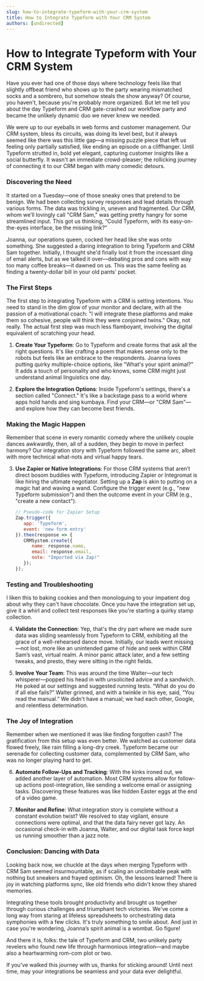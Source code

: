 ```yaml
---
slug: how-to-integrate-typeform-with-your-crm-system
title: How to Integrate Typeform with Your CRM System
authors: [undirected]
---
```



# How to Integrate Typeform with Your CRM System

Have you ever had one of those days where technology feels like that slightly offbeat friend who shows up to the party wearing mismatched socks and a sombrero, but somehow steals the show anyway? Of course, you haven't, because you're probably more organized. But let me tell you about the day Typeform and CRM gate-crashed our workflow party and became the unlikely dynamic duo we never knew we needed.

We were up to our eyeballs in web forms and customer management. Our CRM system, bless its circuits, was doing its level best, but it always seemed like there was this little gap—a missing puzzle piece that left us feeling only partially satisfied, like ending an episode on a cliffhanger. Until Typeform strutted in, bold yet elegant, capturing customer insights like a social butterfly. It wasn't an immediate crowd-pleaser; the rollicking journey of connecting it to our CRM began with many comedic detours.

### Discovering the Need

It started on a Tuesday—one of those sneaky ones that pretend to be benign. We had been collecting survey responses and lead details through various forms. The data was trickling in, uneven and fragmented. Our CRM, whom we’ll lovingly call "CRM Sam," was getting pretty hangry for some streamlined input. This got us thinking, “Could Typeform, with its easy-on-the-eyes interface, be the missing link?”

Joanna, our operations queen, cocked her head like she was onto something. She suggested a daring integration to bring Typeform and CRM Sam together. Initially, I thought she'd finally lost it from the incessant ding of email alerts, but as we talked it over—debating pros and cons with way too many coffee breaks—it dawned on us. This was the same feeling as finding a twenty-dollar bill in your old pants' pocket.

### The First Steps

The first step to integrating Typeform with a CRM is setting intentions. You need to stand in the dim glow of your monitor and declare, with all the passion of a motivational coach: "I will integrate these platforms and make them so cohesive, people will think they were conjoined twins." Okay, not really. The actual first step was much less flamboyant, involving the digital equivalent of scratching your head.

1. **Create Your Typeform**: Go to Typeform and create forms that ask all the right questions. It's like crafting a poem that makes sense only to the robots but feels like an embrace to the respondents. Joanna loves putting quirky multiple-choice options, like "What's your spirit animal?" It adds a touch of personality and who knows, some CRM might just understand animal linguistics one day.
   
2. **Explore the Integration Options**: Inside Typeform's settings, there's a section called "Connect." It's like a backstage pass to a world where apps hold hands and sing kumbaya. Find your CRM—or "CRM Sam"—and explore how they can become best friends.

### Making the Magic Happen

Remember that scene in every romantic comedy where the unlikely couple dances awkwardly, then, all of a sudden, they begin to move in perfect harmony? Our integration story with Typeform followed the same arc, albeit with more technical what-nots and virtual happy tears.

3. **Use Zapier or Native Integrations**: For those CRM systems that aren’t direct bosom buddies with Typeform, introducing Zapier or Integromat is like hiring the ultimate negotiator. Setting up a **Zap** is akin to putting on a magic hat and waving a wand. Configure the trigger event (e.g., "new Typeform submission") and then the outcome event in your CRM (e.g., "create a new contact").

   ```javascript
   // Pseudo-code for Zapier Setup
   Zap.trigger({
      app: 'Typeform',
      event: 'new form entry'
   }).then(response => {
      CRMSystem.create({
         name: response.name,
         email: response.email,
         note: "Imported via Zap!"
      });
   });
   ```

### Testing and Troubleshooting

I liken this to baking cookies and then monologuing to your impatient dog about why they can't have chocolate. Once you have the integration set up, give it a whirl and collect test responses like you're starting a quirky stamp collection.

4. **Validate the Connection**: Yep, that's the dry part where we made sure data was sliding seamlessly from Typeform to CRM, exhibiting all the grace of a well-rehearsed dance move. Initially, our leads went missing—not lost, more like an unintended game of hide and seek within CRM Sam’s vast, virtual realm. A minor panic attack later, and a few setting tweaks, and presto, they were sitting in the right fields.

5. **Involve Your Team**: This was around the time Walter—our tech whisperer—popped his head in with unsolicited advice and a sandwich. He poked at our settings and suggested running tests. “What do you do if all else fails?” Walter grinned, and with a twinkle in his eye, said, “You read the manual.” We didn't have a manual; we had each other, Google, and relentless determination.

### The Joy of Integration

Remember when we mentioned it was like finding forgotten cash? The gratification from this setup was even better. We watched as customer data flowed freely, like rain filling a long-dry creek. Typeform became our serenade for collecting customer data, complemented by CRM Sam, who was no longer playing hard to get.

6. **Automate Follow-Ups and Tracking**: With the kinks ironed out, we added another layer of automation. Most CRM systems allow for follow-up actions post-integration, like sending a welcome email or assigning tasks. Discovering these features was like hidden Easter eggs at the end of a video game.

7. **Monitor and Refine**: What integration story is complete without a constant evolution twist? We resolved to stay vigilant, ensure connections were optimal, and that the data fairy never got lazy. An occasional check-in with Joanna, Walter, and our digital task force kept us running smoother than a jazz note.

### Conclusion: Dancing with Data

Looking back now, we chuckle at the days when merging Typeform with CRM Sam seemed insurmountable, as if scaling an unclimbable peak with nothing but sneakers and frayed optimism. Oh, the lessons learned! There is joy in watching platforms sync, like old friends who didn't know they shared memories.

Integrating these tools brought productivity and brought us together through curious challenges and triumphant tech victories. We've come a long way from staring at lifeless spreadsheets to orchestrating data symphonies with a few clicks. It's truly something to smile about. And just in case you're wondering, Joanna’s spirit animal is a wombat. Go figure!

And there it is, folks: the tale of Typeform and CRM, two unlikely party revelers who found new life through harmonious integration—and maybe also a heartwarming rom-com plot or two. 

If you've walked this journey with us, thanks for sticking around! Until next time, may your integrations be seamless and your data ever delightful.